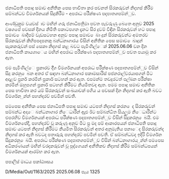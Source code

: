ජනාධිපති පපාදු සමාව අනීතික පෙස භාවිතා කර පවනත් සිරකරුවන් නිදහස් කිරීම සම්බන්ධව විමර්ශනයක් සිදුකිරීම - අපරාධ පරීක්ෂණ පදපාතශපම්න්ුව.

ආණ්ඩුක්‍රම වයවස් ාව මඟින් ගරු ජනාධිපතිුමා පවත පැවරුණු බෙතෙ අනුව 2025 වෂශපේ පවසක් දිනය නිමිති පකාටපගන දැනට සිර දුවම් විඳින සිරකරුවන් හට පපාදු සමාව ෙබාදීපම් වැඩසටහන අනුව පපාදු සමාව ෙබා දුන් සිරකරුවන්ට අමතරව සිරකරුවන් කිහිපපදපනකු බන්ධනාගාරය විසින් අනීතික පෙස සමාව ෙබාදුන් සැකකරුවන් පස් සෙකා නිදහස් කළ බවට පැමිණිල්ෙක් 2025.06.06 වන දින ජනාධිපති කායශාෙය මඟින් අපරාධ පරීක්ෂණ පදපාතශපම්න්ුව පවත පයාමු කර ඇත.

එම පැමිණිල්ෙ ප්‍රකාරව දී්ශ විමර්ශනයක් අපරාධ පරීක්ෂණ පදපාතශපම්න්ුව විසින් සිදු කරනු ෙබන අතර ඒ සඳහා බන්ධනාගාර පකාමසාරිස් පජනරාල්වරයාපගන් මීට අදාළව ප්‍රර්න කරමින් ප්‍රකාර් සටහන් කර ඇත. එපමන්ම තවදුරටත් පල්ඛන පරීක්ෂා කරමින් ඔහුපගන් ප්‍රකාර් සටහන් කිරීමට නියමිතවද ඇත. පමම පපාදු සමාව අනීතික පෙස භාවිතා කර යම් සිරකරුවන් සංඛයාවක් පගිය ය පවසක් දින නිදහස් කර ඇති බවට විමර්ශන ුන්න් පහන්දරව් පවමින් පවතී.

පමපෙස අනීතික පෙස ජනාධිපති පපාදු සමාව යටපත් නිදහස් කරන ෙද සිරකරුවන් සම්බන්ධ අදාෙ බන්ධනාගාර නිෙධාරීන් ඇුළු ඊට සම්බන්ධිත සියලුම නිෙධාරීන්ට එපරහිව විමර්ශනයක් අපරාධ පරීක්ෂණ පදපාතශපම්න්ුව විසින් සිදුකරනු ෙබයි. එම විමර්ශනපේදී, පහන්දරව් වූ කරුණු අනුව මීට ප්‍ර මද පම් ආකාරපයන් ජනාධිපති පපාදු සමාව යටපත් නිදහස් කිරීමට නියමිත සිරකරුවන් අතර අනුමැතිය පනාෙද සිරකරුවන්ද නිදහස් කර ඇති බවටද පතාරුරු පහන්දරව් පවමින් පවතී. ඒ සම්බන්ධවද ඉදිරි විමර්ශන සිදුකරනු ෙබයි. අපරාධ පරීක්ෂණ පදපාතශපම්න්ුව විසින් බන්ධනාගාරය ුන්න් පමපෙස අධිකරණයන් මඟින් වරදකරුවන් වූ පුද්ගෙයන් අනීතිකව නිදහස් කිරීම සම්බන්ධපයන් විමර්ශනයක් ආරම්භ කර ඇත.

පපාලිස් මාධය පකා්ඨාාසය

D/Media/Out/1163/2025 2025.06.08 පැය 1325